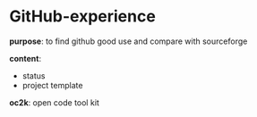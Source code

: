 # GitHub-experience

**purpose**: to find github good use and compare with sourceforge

**content**: 
- status
- project template

**oc2k**: open code tool kit
